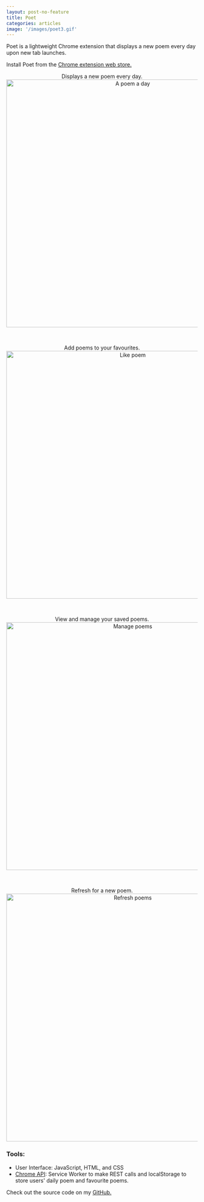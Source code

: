 ```yaml
---
layout: post-no-feature
title: Poet
categories: articles
image: '/images/poet3.gif'
---
```


Poet is a lightweight Chrome extension that displays a new poem every day upon new tab launches. 

Install Poet from the <a href="https://chrome.google.com/webstore/detail/poet/hkjjflfleaejocakemkheofjcmkepbcm" target="_blank"> Chrome extension web store.</a>

<p align="center">
Displays a new poem every day.
<br>
<img src="https://imgur.com/7TCxx9G.jpg" alt="A poem a day" width="650px">
</p>
<br>

<p align="center">
Add poems to your favourites.
<br>
<img src="https://imgur.com/0yBREZ0.gif" alt="Like poem" width="650px">
</p>
<br>

<p align="center">
View and manage your saved poems.
<br>
<img src="https://imgur.com/c3tUqx4.gif" alt="Manage poems" width="650px">
</p>
<br>

<p align="center">
Refresh for a new poem.
<br>
<img src="https://imgur.com/99xA9qf.gif" alt="Refresh poems" width="650px">
<br>
</p>

### Tools:
- User Interface: JavaScript, HTML, and CSS
- [Chrome API](https://developer.chrome.com/docs/extensions/reference/): Service Worker to make REST calls and localStorage to store users' daily poem and favourite poems.

Check out the source code on my <a href="https://github.com/chuyunshen/poet"> GitHub.
